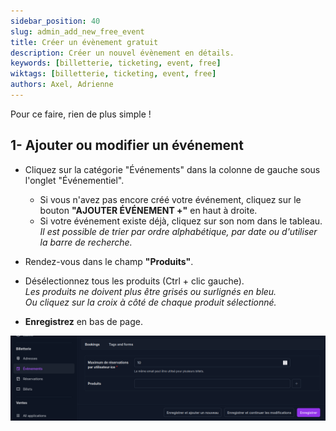 ```yaml
---
sidebar_position: 40
slug: admin_add_new_free_event
title: Créer un évènement gratuit
description: Créer un nouvel évènement en détails.
keywords: [billetterie, ticketing, event, free]
wiktags: [billetterie, ticketing, event, free]
authors: Axel, Adrienne
---
```


Pour ce faire, rien de plus simple !  

## 1- Ajouter ou modifier un événement  

- Cliquez sur la catégorie "Événements" dans la colonne de gauche sous l'onglet "Événementiel".  
  - Si vous n'avez pas encore créé votre événement, cliquez sur le bouton **"AJOUTER ÉVÉNEMENT +"** en haut à droite.  
  - Si votre événement existe déjà, cliquez sur son nom dans le tableau.  
    *Il est possible de trier par ordre alphabétique, par date ou d'utiliser la barre de recherche.*  

- Rendez-vous dans le champ **"Produits"**.  
- Désélectionnez tous les produits (Ctrl + clic gauche).  
  *Les produits ne doivent plus être grisés ou surlignés en bleu.*  
  *Ou cliquez sur la croix à côté de chaque produit sélectionné.*  

- **Enregistrez** en bas de page.


![](/img/creaeventg.png)